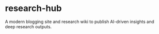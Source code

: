 # research-hub
A modern blogging site and research wiki to publish AI-driven insights and deep research outputs.
